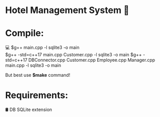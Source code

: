 # Hotel Management System 🏨 
# Compile: 
💻  $g++ main.cpp -l sqlite3 -o main</br>
    $g++ -std=c++17 main.cpp Customer.cpp  -l sqlite3 -o main 
    $g++ -std=c++17 DBConnector.cpp Customer.cpp Employee.cpp Manager.cpp main.cpp -l sqlite3 -o main
    
   But best use **$make** command!
# Requirements:
🛢  DB SQLite extension
